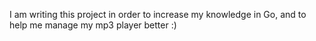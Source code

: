 I am writing this project in order to increase my knowledge in Go, and to help me manage my mp3 player better :)
